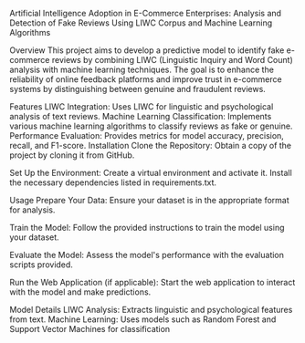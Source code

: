 Artificial Intelligence Adoption in E-Commerce Enterprises: Analysis and Detection of Fake Reviews Using LIWC Corpus and Machine Learning Algorithms


Overview
This project aims to develop a predictive model to identify fake e-commerce reviews by combining LIWC (Linguistic Inquiry and Word Count) analysis with machine learning techniques. The goal is to enhance the reliability of online feedback platforms and improve trust in e-commerce systems by distinguishing between genuine and fraudulent reviews.

Features
LIWC Integration: Uses LIWC for linguistic and psychological analysis of text reviews.
Machine Learning Classification: Implements various machine learning algorithms to classify reviews as fake or genuine.
Performance Evaluation: Provides metrics for model accuracy, precision, recall, and F1-score.
Installation
Clone the Repository: Obtain a copy of the project by cloning it from GitHub.

Set Up the Environment: Create a virtual environment and activate it. Install the necessary dependencies listed in requirements.txt.

Usage
Prepare Your Data: Ensure your dataset is in the appropriate format for analysis.

Train the Model: Follow the provided instructions to train the model using your dataset.

Evaluate the Model: Assess the model's performance with the evaluation scripts provided.

Run the Web Application (if applicable): Start the web application to interact with the model and make predictions.

Model Details
LIWC Analysis: Extracts linguistic and psychological features from text.
Machine Learning: Uses models such as Random Forest and Support Vector Machines for classification
